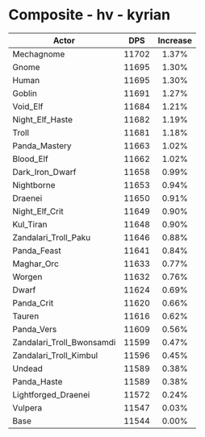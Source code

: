 # Composite - hv - kyrian
| Actor | DPS | Increase |
|---|:---:|:---:|
|Mechagnome|11702|1.37%|
|Gnome|11695|1.30%|
|Human|11695|1.30%|
|Goblin|11691|1.27%|
|Void_Elf|11684|1.21%|
|Night_Elf_Haste|11682|1.19%|
|Troll|11681|1.18%|
|Panda_Mastery|11663|1.02%|
|Blood_Elf|11662|1.02%|
|Dark_Iron_Dwarf|11658|0.99%|
|Nightborne|11653|0.94%|
|Draenei|11650|0.91%|
|Night_Elf_Crit|11649|0.90%|
|Kul_Tiran|11648|0.90%|
|Zandalari_Troll_Paku|11646|0.88%|
|Panda_Feast|11641|0.84%|
|Maghar_Orc|11633|0.77%|
|Worgen|11632|0.76%|
|Dwarf|11624|0.69%|
|Panda_Crit|11620|0.66%|
|Tauren|11616|0.62%|
|Panda_Vers|11609|0.56%|
|Zandalari_Troll_Bwonsamdi|11599|0.47%|
|Zandalari_Troll_Kimbul|11596|0.45%|
|Undead|11589|0.38%|
|Panda_Haste|11589|0.38%|
|Lightforged_Draenei|11572|0.24%|
|Vulpera|11547|0.03%|
|Base|11544|0.00%|

